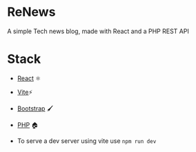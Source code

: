 # ReNews
A simple Tech news blog, made with React and a PHP REST API

# Stack
- [React](https://react.dev/) ⚛️
- [Vite](https://vitejs.dev/)⚡
- [Bootstrap](https://getbootstrap.com/) 🖌️
- [PHP](https://www.php.net/manual/en/) 🏠

- To serve a dev server using vite use ```npm run dev```
